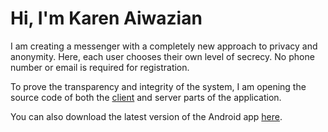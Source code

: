 <h1>Hi, I'm Karen Aiwazian</h1>
I am creating a messenger with a completely new approach to privacy and anonymity. Here, each user chooses their own level of secrecy. No phone number or email is required for registration.

To prove the transparency and integrity of the system, I am opening the source code of both the <a href="https://github.com/karenaiwazian/messenger_client">client</a> and server parts of the application.

You can also download the latest version of the Android app <a href="https://raw.githubusercontent.com/karenaiwazian/karenaiwazian/main/messenger.apk" download>here</a>.

<!--
**karenaiwazian/karenaiwazian** is a ✨ _special_ ✨ repository because its `README.md` (this file) appears on your GitHub profile.

Here are some ideas to get you started:

- 🔭 I’m currently working on ...
- 🌱 I’m currently learning ...
- 👯 I’m looking to collaborate on ...
- 🤔 I’m looking for help with ...
- 💬 Ask me about ...
- 📫 How to reach me: ...
- 😄 Pronouns: ...
- ⚡ Fun fact: ...
-->
